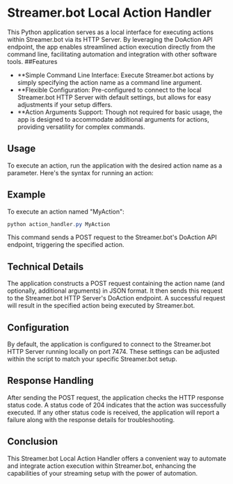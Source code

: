 # Streamer.bot Local Action Handler

This Python application serves as a local interface for executing actions within Streamer.bot via its HTTP Server. By leveraging the DoAction API endpoint, the app enables streamlined action execution directly from the command line, facilitating automation and integration with other software tools.
##Features

- **Simple Command Line Interface: Execute Streamer.bot actions by simply specifying the action name as a command line argument.
- **Flexible Configuration: Pre-configured to connect to the local Streamer.bot HTTP Server with default settings, but allows for easy adjustments if your setup differs.
- **Action Arguments Support: Though not required for basic usage, the app is designed to accommodate additional arguments for actions, providing versatility for complex commands.

## Usage

To execute an action, run the application with the desired action name as a parameter. Here's the syntax for running an action:

## Example

To execute an action named "MyAction":

```Powershell
python action_handler.py MyAction
```

This command sends a POST request to the Streamer.bot's DoAction API endpoint, triggering the specified action.
## Technical Details

The application constructs a POST request containing the action name (and optionally, additional arguments) in JSON format. It then sends this request to the Streamer.bot HTTP Server's DoAction endpoint. A successful request will result in the specified action being executed by Streamer.bot.
## Configuration

By default, the application is configured to connect to the Streamer.bot HTTP Server running locally on port 7474. These settings can be adjusted within the script to match your specific Streamer.bot setup.
## Response Handling

After sending the POST request, the application checks the HTTP response status code. A status code of 204 indicates that the action was successfully executed. If any other status code is received, the application will report a failure along with the response details for troubleshooting.
## Conclusion

This Streamer.bot Local Action Handler offers a convenient way to automate and integrate action execution within Streamer.bot, enhancing the capabilities of your streaming setup with the power of automation.
